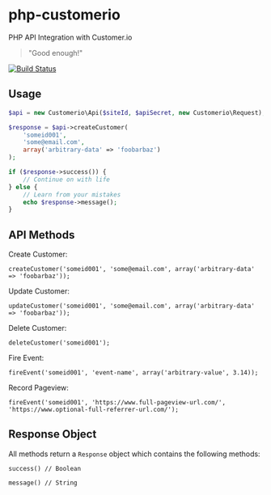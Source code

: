 php-customerio
==============

PHP API Integration with Customer.io

> "Good enough!"

[![Build Status](https://travis-ci.org/UserScape/php-customerio.svg?branch=master)](https://travis-ci.org/UserScape/php-customerio)

## Usage

```php
$api = new Customerio\Api($siteId, $apiSecret, new Customerio\Request);

$response = $api->createCustomer(
    'someid001',
    'some@email.com',
    array('arbitrary-data' => 'foobarbaz')
);

if ($response->success()) {
    // Continue on with life
} else {
    // Learn from your mistakes
    echo $response->message();
}
```

## API Methods

Create Customer:

    createCustomer('someid001', 'some@email.com', array('arbitrary-data' => 'foobarbaz'));

Update Customer:

    updateCustomer('someid001', 'some@email.com', array('arbitrary-data' => 'foobarbaz'));

Delete Customer:

    deleteCustomer('someid001');

Fire Event:

    fireEvent('someid001', 'event-name', array('arbitrary-value', 3.14));

Record Pageview:

    fireEvent('someid001', 'https://www.full-pageview-url.com/', 'https://www.optional-full-referrer-url.com/');

## Response Object

All methods return a `Response` object which contains the following methods:

    success() // Boolean

    message() // String
